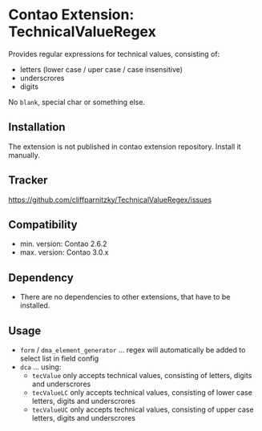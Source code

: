 Contao Extension: TechnicalValueRegex
=====================================

Provides regular expressions for technical values, consisting of:
- letters (lower case / uper case / case insensitive)
- underscrores
- digits

No `blank`, special char or something else.


Installation
------------

The extension is not published in contao extension repository.
Install it manually.


Tracker
-------

https://github.com/cliffparnitzky/TechnicalValueRegex/issues


Compatibility
-------------

- min. version: Contao 2.6.2
- max. version: Contao 3.0.x


Dependency
----------

- There are no dependencies to other extensions, that have to be installed.


Usage
-----

- `form` / `dma_element_generator` ... regex will automatically be added to select list in field config
- `dca` ... using:
  - `tecValue` only accepts technical values, consisting of letters, digits and underscrores
  - `tecValueLC` only accepts technical values, consisting of lower case letters, digits and underscrores
  - `tecValueUC` only accepts technical values, consisting of upper case letters, digits and underscrores